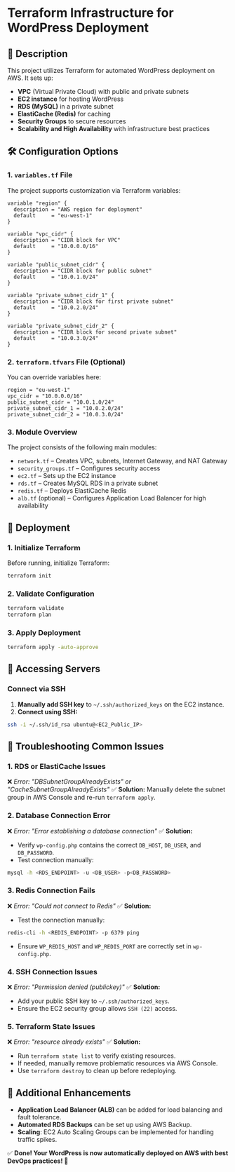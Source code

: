 # Terraform Infrastructure for WordPress Deployment

## 📌 Description
This project utilizes Terraform for automated WordPress deployment on AWS. It sets up:
- **VPC** (Virtual Private Cloud) with public and private subnets
- **EC2 instance** for hosting WordPress
- **RDS (MySQL)** in a private subnet
- **ElastiCache (Redis)** for caching
- **Security Groups** to secure resources
- **Scalability and High Availability** with infrastructure best practices

## 🛠 Configuration Options

### **1. `variables.tf` File**
The project supports customization via Terraform variables:

```hcl
variable "region" {
  description = "AWS region for deployment"
  default     = "eu-west-1"
}

variable "vpc_cidr" {
  description = "CIDR block for VPC"
  default     = "10.0.0.0/16"
}

variable "public_subnet_cidr" {
  description = "CIDR block for public subnet"
  default     = "10.0.1.0/24"
}

variable "private_subnet_cidr_1" {
  description = "CIDR block for first private subnet"
  default     = "10.0.2.0/24"
}

variable "private_subnet_cidr_2" {
  description = "CIDR block for second private subnet"
  default     = "10.0.3.0/24"
}
```

### **2. `terraform.tfvars` File (Optional)**
You can override variables here:
```hcl
region = "eu-west-1"
vpc_cidr = "10.0.0.0/16"
public_subnet_cidr = "10.0.1.0/24"
private_subnet_cidr_1 = "10.0.2.0/24"
private_subnet_cidr_2 = "10.0.3.0/24"
```

### **3. Module Overview**
The project consists of the following main modules:
- `network.tf` – Creates VPC, subnets, Internet Gateway, and NAT Gateway
- `security_groups.tf` – Configures security access
- `ec2.tf` – Sets up the EC2 instance
- `rds.tf` – Creates MySQL RDS in a private subnet
- `redis.tf` – Deploys ElastiCache Redis
- `alb.tf` (optional) – Configures Application Load Balancer for high availability

## 🚀 Deployment
### **1. Initialize Terraform**
Before running, initialize Terraform:
```bash
terraform init
```

### **2. Validate Configuration**
```bash
terraform validate
terraform plan
```

### **3. Apply Deployment**
```bash
terraform apply -auto-approve
```

## 🔧 Accessing Servers
### **Connect via SSH**
1. **Manually add SSH key** to `~/.ssh/authorized_keys` on the EC2 instance.
2. **Connect using SSH:**
```bash
ssh -i ~/.ssh/id_rsa ubuntu@<EC2_Public_IP>
```

## 🐞 Troubleshooting Common Issues
### **1. RDS or ElastiCache Issues**
❌ *Error: "DBSubnetGroupAlreadyExists" or "CacheSubnetGroupAlreadyExists"*
✅ **Solution:** Manually delete the subnet group in AWS Console and re-run `terraform apply`.

### **2. Database Connection Error**
❌ *Error: "Error establishing a database connection"*
✅ **Solution:**
- Verify `wp-config.php` contains the correct `DB_HOST`, `DB_USER`, and `DB_PASSWORD`.
- Test connection manually:
```bash
mysql -h <RDS_ENDPOINT> -u <DB_USER> -p<DB_PASSWORD>
```

### **3. Redis Connection Fails**
❌ *Error: "Could not connect to Redis"*
✅ **Solution:**
- Test the connection manually:
```bash
redis-cli -h <REDIS_ENDPOINT> -p 6379 ping
```
- Ensure `WP_REDIS_HOST` and `WP_REDIS_PORT` are correctly set in `wp-config.php`.

### **4. SSH Connection Issues**
❌ *Error: "Permission denied (publickey)"*
✅ **Solution:**
- Add your public SSH key to `~/.ssh/authorized_keys`.
- Ensure the EC2 security group allows `SSH (22)` access.

### **5. Terraform State Issues**
❌ *Error: "resource already exists"*
✅ **Solution:**
- Run `terraform state list` to verify existing resources.
- If needed, manually remove problematic resources via AWS Console.
- Use `terraform destroy` to clean up before redeploying.

## 📎 Additional Enhancements
- **Application Load Balancer (ALB)** can be added for load balancing and fault tolerance.
- **Automated RDS Backups** can be set up using AWS Backup.
- **Scaling**: EC2 Auto Scaling Groups can be implemented for handling traffic spikes.

✅ **Done! Your WordPress is now automatically deployed on AWS with best DevOps practices! 🚀**


